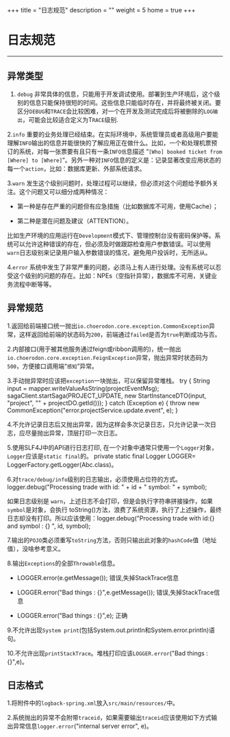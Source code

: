 +++
title = "日志规范"
description = ""
weight = 5
home = true
+++

# 日志规范
---
## 异常类型

1. `debug`
非常具体的信息，只能用于开发调试使用。部署到生产环境后，这个级别的信息只能保持很短的时间。这些信息只能临时存在，并将最终被关闭。要区分`DEBUG`和`TRACE`会比较困难，对一个在开发及测试完成后将被删除的`LOG输出`，可能会比较适合定义为T`RACE`级别.

2.`info`
重要的业务处理已经结束。在实际环境中，系统管理员或者高级用户要能理解`INFO`输出的信息并能很快的了解应用正在做什么。比如，一个和处理机票预订的系统，对每一张票要有且只有一条`INFO信`息描述 “`[Who] booked ticket from [Where] to [Where]`”。另外一种对`INFO`信息的定义是：记录显著改变应用状态的每一个`action`，比如：数据库更新、外部系统请求。

3.`warn`
发生这个级别问题时，处理过程可以继续，但必须对这个问题给予额外关注。这个问题又可以细分成两种情况：

 - 第一种是存在严重的问题但有应急措施（比如数据库不可用，使用Cache）；

 - 第二种是潜在问题及建议（ATTENTION）。

比如生产环境的应用运行在`Development`模式下、管理控制台没有密码保护等。系统可以允许这种错误的存在，但必须及时做跟踪检查用户参数错误。可以使用`warn`日志级别来记录用户输入参数错误的情况，避免用户投诉时，无所适从。

4.`error`
系统中发生了非常严重的问题，必须马上有人进行处理。没有系统可以忍受这个级别的问题的存在。比如：NPEs（空指针异常），数据库不可用，关键业务流程中断等等。


## 异常规范

1.返回给前端接口统一抛出`io.choerodon.core.exception.CommonException`异常，这样返回给前端的状态码为`200`，前端通过`failed`是否为`true`判断成功与否。

2.内部接口(用于被其他服务通过feign或ribbon调用的)，统一抛出`io.choerodon.core.exception.FeignException`异常，抛出异常时状态码为`500`，方便接口调用端“`感知`”异常。

3.手动抛异常时应该把`exception`一块抛出，可以保留异常堆栈。 try { String input = mapper.writeValueAsString(projectEventMsg); sagaClient.startSaga(PROJECT_UPDATE, new StartInstanceDTO(input, "project", "" + projectDO.getId())); } catch (Exception e) { throw new CommonException("error.projectService.update.event", e); }

4.不允许记录日志后又抛出异常，因为这样会多次记录日志，只允许记录一次日志，应尽量抛出异常，顶层打印一次日志。  

5.使用SLF4J中的API进行日志打印, 在一个对象中通常只使用一个`Logger`对象，`Logger`应该是`static final`的。   private static final Logger LOGGER= LoggerFactory.getLogger(Abc.class)。 

6.对`trace/debug/info`级别的日志输出，必须使用占位符的方式。    logger.debug("Processing trade with id: " + id + " symbol: " + symbol);  

如果日志级别是 `warn`，上述日志不会打印，但是会执行字符串拼接操作，如果`symbol`是对象，会执行 toString()方法，浪费了系统资源，执行了上述操作，最终日志却没有打印。所以应该使用：logger.debug("Processing trade with id:{} and symbol : {} ", id, symbol);  

7.输出的`POJO`类必须重写`toString`方法，否则只输出此对象的`hashCode`值（地址值），没啥参考意义。 

8.输出`Exceptions`的全部`Throwable`信息。

- LOGGER.error(e.getMessage());  错误,失掉StackTrace信息  

- LOGGER.error("Bad things : {}",e.getMessage());  错误,失掉StackTrace信息      

- LOGGER.error("Bad things : {}",e);  正确  

9.不允许出现`System print`(包括System.out.println和System.error.println)语句。  

10.不允许出现`printStackTrace`。堆栈打印应该`LOGGER.error`("Bad things : {}",e)。

## 日志格式

1.将附件中的`logback-spring.xml`放入`src/main/resources/`中。

2.系统抛出的异常不会附带`traceid`，如果需要输出`traceid`应该使用如下方式输出异常信息`logger.error`("internal server error", e)。
